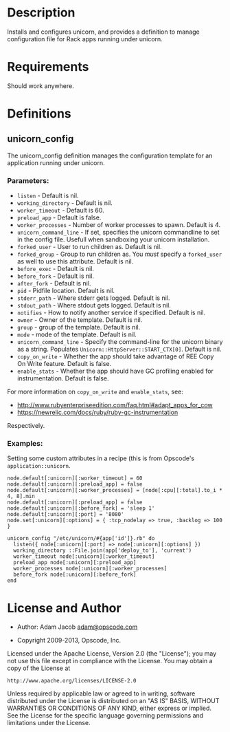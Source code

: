 Description
===========

Installs and configures unicorn, and provides a definition to manage
configuration file for Rack apps running under unicorn.

Requirements
============

Should work anywhere.

Definitions
===========

unicorn\_config
---------------

The unicorn\_config definition manages the configuration template for
an application running under unicorn.

### Parameters:

* `listen` - Default is nil.
* `working_directory` - Default is nil.
* `worker_timeout` - Default is 60.
* `preload_app` - Default is false.
* `worker_processes` - Number of worker processes to spawn. Default is
  4.
* `unicorn_command_line` - If set, specifies the unicorn commandline to set
  in the config file.  Usefull when sandboxing your unicorn installation.
* `forked_user` - User to run children as. Default is nil.
* `forked_group` - Group to run children as. You *must* specify a `forked_user`
  as well to use this attribute. Default is nil.
* `before_exec` - Default is nil.
* `before_fork` - Default is nil.
* `after_fork` - Default is nil.
* `pid` - Pidfile location. Default is nil.
* `stderr_path` - Where stderr gets logged. Default is nil.
* `stdout_path` - Where stdout gets logged. Default is nil.
* `notifies` - How to notify another service if specified. Default is nil.
* `owner` - Owner of the template. Default is nil.
* `group` - group of the template. Default is nil.
* `mode` - mode of the template. Default is nil.
* `unicorn_command_line` - Specify the command-line for the unicorn
  binary as a string. Populates `Unicorn::HttpServer::START_CTX[0]`.
  Default is nil.
* `copy_on_write` - Whether the app should take advantage of REE Copy
  On Write feature. Default is false.
* `enable_stats` - Whether the app should have GC profiling enabled
  for instrumentation. Default is false.

For more information on `copy_on_write` and `enable_stats`, see:

* http://www.rubyenterpriseedition.com/faq.html#adapt_apps_for_cow
* https://newrelic.com/docs/ruby/ruby-gc-instrumentation

Respectively.

### Examples:

Setting some custom attributes in a recipe (this is from Opscode's
`application::unicorn`.

    node.default[:unicorn][:worker_timeout] = 60
    node.default[:unicorn][:preload_app] = false
    node.default[:unicorn][:worker_processes] = [node[:cpu][:total].to_i * 4, 8].min
    node.default[:unicorn][:preload_app] = false
    node.default[:unicorn][:before_fork] = 'sleep 1'
    node.default[:unicorn][:port] = '8080'
    node.set[:unicorn][:options] = { :tcp_nodelay => true, :backlog => 100 }

    unicorn_config "/etc/unicorn/#{app['id']}.rb" do
      listen({ node[:unicorn][:port] => node[:unicorn][:options] })
      working_directory ::File.join(app['deploy_to'], 'current')
      worker_timeout node[:unicorn][:worker_timeout]
      preload_app node[:unicorn][:preload_app]
      worker_processes node[:unicorn][:worker_processes]
      before_fork node[:unicorn][:before_fork]
    end

License and Author
==================

- Author: Adam Jacob <adam@opscode.com>

- Copyright 2009-2013, Opscode, Inc.

Licensed under the Apache License, Version 2.0 (the "License");
you may not use this file except in compliance with the License.
You may obtain a copy of the License at

    http://www.apache.org/licenses/LICENSE-2.0

Unless required by applicable law or agreed to in writing, software
distributed under the License is distributed on an "AS IS" BASIS,
WITHOUT WARRANTIES OR CONDITIONS OF ANY KIND, either express or implied.
See the License for the specific language governing permissions and
limitations under the License.
